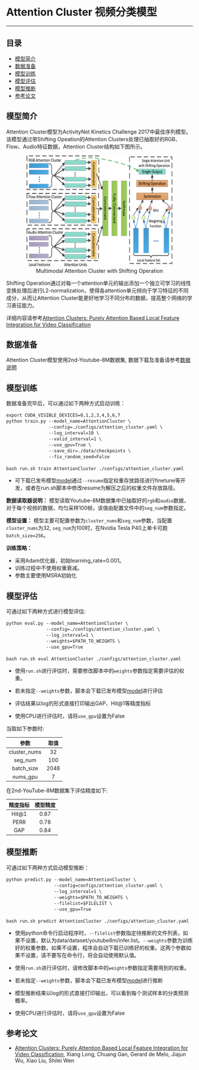# Attention Cluster 视频分类模型

---
## 目录

- [模型简介](#模型简介)
- [数据准备](#数据准备)
- [模型训练](#模型训练)
- [模型评估](#模型评估)
- [模型推断](#模型推断)
- [参考论文](#参考论文)


## 模型简介

Attention Cluster模型为ActivityNet Kinetics Challenge 2017中最佳序列模型。该模型通过带Shifting Opeation的Attention Clusters处理已抽取好的RGB、Flow、Audio特征数据，Attention Cluster结构如下图所示。

<p align="center">
<img src="../../images/attention_cluster.png" height=300 width=400 hspace='10'/> <br />
Multimodal Attention Cluster with Shifting Operation
</p>

Shifting Operation通过对每一个attention单元的输出添加一个独立可学习的线性变换处理后进行L2-normalization，使得各attention单元倾向于学习特征的不同成分，从而让Attention Cluster能更好地学习不同分布的数据，提高整个网络的学习表征能力。

详细内容请参考[Attention Clusters: Purely Attention Based Local Feature Integration for Video Classification](https://arxiv.org/abs/1711.09550)

## 数据准备

Attention Cluster模型使用2nd-Youtube-8M数据集, 数据下载及准备请参考[数据说明](../../data/dataset/README.md)

## 模型训练

数据准备完毕后，可以通过如下两种方式启动训练：

    export CUDA_VISIBLE_DEVICES=0,1,2,3,4,5,6,7
    python train.py --model_name=AttentionCluster \
                    --config=./configs/attention_cluster.yaml \
                    --log_interval=10 \
                    --valid_interval=1 \
                    --use_gpu=True \
                    --save_dir=./data/checkpoints \
                    --fix_random_seed=False

    bash run.sh train AttentionCluster ./configs/attention_cluster.yaml

- 可下载已发布模型[model](https://paddlemodels.bj.bcebos.com/video_classification/attention_cluster_youtube8m.tar.gz)通过`--resume`指定权重存放路径进行finetune等开发，或者在run.sh脚本中修改resume为解压之后的权重文件存放路径。

**数据读取器说明：** 模型读取Youtube-8M数据集中已抽取好的`rgb`和`audio`数据，对于每个视频的数据，均匀采样100帧，该值由配置文件中的`seg_num`参数指定。

**模型设置：** 模型主要可配置参数为`cluster_nums`和`seg_num`参数，当配置`cluster_nums`为32, `seg_num`为100时，在Nvidia Tesla P40上单卡可跑`batch_size=256`。

**训练策略：**

*  采用Adam优化器，初始learning\_rate=0.001。
*  训练过程中不使用权重衰减。
*  参数主要使用MSRA初始化

## 模型评估

可通过如下两种方式进行模型评估:

    python eval.py --model_name=AttentionCluster \
                   --config=./configs/attention_cluster.yaml \
                   --log_interval=1 \
                   --weights=$PATH_TO_WEIGHTS \
                   --use_gpu=True

    bash run.sh eval AttentionCluster ./configs/attention_cluster.yaml

- 使用`run.sh`进行评估时，需要修改脚本中的`weights`参数指定需要评估的权重。

- 若未指定`--weights`参数，脚本会下载已发布模型[model](https://paddlemodels.bj.bcebos.com/video_classification/attention_cluster_youtube8m.tar.gz)进行评估

- 评估结果以log的形式直接打印输出GAP、Hit@1等精度指标

- 使用CPU进行评估时，请将`use_gpu`设置为False

当取如下参数时:

| 参数 | 取值 |
| :---------: | :----: |
| cluster\_nums | 32 |
| seg\_num | 100 |
| batch\_size | 2048 |
| nums\_gpu | 7 |

在2nd-YouTube-8M数据集下评估精度如下:


| 精度指标 | 模型精度 |
| :---------: | :----: |
| Hit@1 | 0.87 |
| PERR | 0.78 |
| GAP | 0.84 |

## 模型推断

可通过如下两种方式启动模型推断：

    python predict.py --model_name=AttentionCluster \
                      --config=configs/attention_cluster.yaml \
                      --log_interval=1 \
                      --weights=$PATH_TO_WEIGHTS \
                      --filelist=$FILELIST \
                      --use_gpu=True

    bash run.sh predict AttentionCluster ./configs/attention_cluster.yaml

- 使用python命令行启动程序时，`--filelist`参数指定待推断的文件列表，如果不设置，默认为data/dataset/youtube8m/infer.list。`--weights`参数为训练好的权重参数，如果不设置，程序会自动下载已训练好的权重。这两个参数如果不设置，请不要写在命令行，将会自动使用默认值。

- 使用`run.sh`进行评估时，请修改脚本中的`weights`参数指定需要用到的权重。

- 若未指定`--weights`参数，脚本会下载已发布模型[model](https://paddlemodels.bj.bcebos.com/video_classification/attention_cluster_youtube8m.tar.gz)进行推断

- 模型推断结果以log的形式直接打印输出，可以看到每个测试样本的分类预测概率。

- 使用CPU进行评估时，请将`use_gpu`设置为False

## 参考论文

- [Attention Clusters: Purely Attention Based Local Feature Integration for Video Classification](https://arxiv.org/abs/1711.09550), Xiang Long, Chuang Gan, Gerard de Melo, Jiajun Wu, Xiao Liu, Shilei Wen
